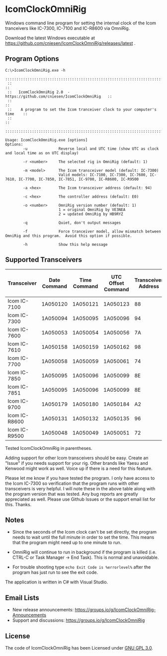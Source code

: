 IcomClockOmniRig
================
Windows command line program for setting the internal clock of the Icom tranceivers like IC-7300, IC-7100 and IC-R8600 via OmniRig.

Download the latest Windows executable at https://github.com/cniesen/IcomClockOmniRig/releases/latest . 


Program Options
---------------
```
C:\>IcomClockOmniRig.exe -h
 ::::::::::::::::::::::::::::::::::::::::::::::::::::::::::::::::::::::::::::::
 ::                                                                          ::
 ::   IcomClockOmniRig 2.0  -  https://github.com/cniesen/IcomClockOmniRig   ::
 ::                                                                          ::
 ::    A program to set the Icom tranceiver clock to your computer's time    ::
 ::                                                                          ::
 ::::::::::::::::::::::::::::::::::::::::::::::::::::::::::::::::::::::::::::::

Usage: IcomClockOmniRig.exe [options]
Options:
        -u              Reverse local and UTC time (show UTC as clock and local time as on UTC display)

        -r <number>     The selected rig in OmniRig (default: 1)

        -m <model>      The Icom transceiver model (default: IC-7300)
                        Valid models: IC-7100, IC-7300, IC-7600, IC-7610, IC-7700, IC-7850, IC-7851, IC-9700, IC-R8600, IC-R9500

        -a <hex>        The Icom transceiver address (default: 94)

        -c <hex>        The controller address (default: E0)

        -o <number>     OmniRig version number (default: 1)
                        1 = original OmniRig by VE3NEA
                        2 = updated OmniRig by HB9RYZ

        -q              Quiet, don't output messages

        -f              Force tranceiver model, allow mismatch between OmniRig and this program.  Avoid this option if possible.
        
        -h              Show this help message
```


Supported Transceivers
----------------------

| Transceiver   | Date Command | Time Command | UTC Offset Command | Transceiver Address | Tested with OmniRig | Tested with OmniRig 2 |
|---------------|--------------|--------------|--------------------|---------------------|---------------------|-----------------------|
| Icom IC-7100  | 1A050120     | 1A050121     | 1A050123           | 88                  |                     |                       | 
| Icom IC-7300  | 1A050094     | 1A050095     | 1A050096           | 94                  | AE0S (2.0)          | AE0S (2.0)            |
| Icom IC-7600  | 1A050053     | 1A050054     | 1A050056           | 7A                  |                     |                       |
| Icom IC-7610  | 1A050158     | 1A050159     | 1A050162           | 98                  | VE3NEA (2.0)        |                       |
| Icom IC-7700  | 1A050058     | 1A050059     | 1A050061           | 74                  |                     |                       |
| Icom IC-7850  | 1A050095     | 1A050096     | 1A050099           | 8E                  |                     |                       |
| Icom IC-7851  | 1A050095     | 1A050096     | 1A050099           | 8E                  |                     |                       |
| Icom IC-9700  | 1A050179     | 1A050180     | 1A050184           | A2                  |                     |                       |
| Icom IC-R8600 | 1A050131     | 1A050132     | 1A050135           | 96                  |                     |                       |
| Icom IC-R9500 | 1A050048     | 1A050049     | 1A050051           | 72                  |                     |                       |

Tested IcomClockOmniRig in parentheses.

Adding support for other Icom transceivers should be easy. Create an "Issue" if you needs support for your rig.  Other brands like Yaesu and Kenwood
might work as well. Voice up if there is a need for this feature.

Please let me know if you have tested the program.  I only have access to the Icom IC-7300 so verification that the program runs with other
transceivers is very helpful. I will note these in the above table along with the program version that was tested.  Any bug reports are 
greatly appreciated as well.  Please use Github Issues or the support email list for this. Thanks.


Notes
-----
* Since the seconds of the Icom clock can't be set directly, the program needs to wait until the full minute in order to set the time.  This means that the program might need up to one minute to run.

* OmniRig will continue to run in background if the program is killed (i.e. CTRL-C or Task Manager -> End Task).  This is normal and unavoidable.

* For trouble shooting type `echo Exit Code is %errorlevel%` after the program has just run to see the exit code.

The application is written in C# with Visual Studio.


Email Lists
-----------
* New release announcements: https://groups.io/g/IcomClockOmniRig-Announcements
* Support and discussions: https://groups.io/g/IcomClockOmniRig


License
-------
The code of IcomClockOmniRig has been Licensed under [GNU GPL 3.0](https://github.com/cniesen/IcomClockOmniRig/blob/master/COPYING.md).
